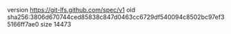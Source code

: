 version https://git-lfs.github.com/spec/v1
oid sha256:3806d670744ced85838c847d0463cc6729df540094c8502bc97ef35166ff7ae0
size 14473
